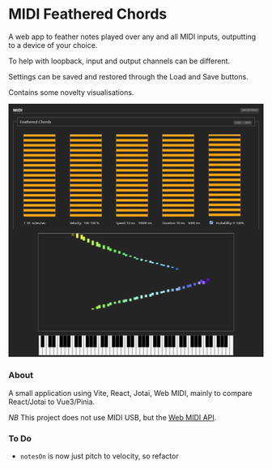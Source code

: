 # MIDI Feathered Chords

A web app to feather notes played over any and all MIDI inputs, outputting to a device of your choice.

To help with loopback, input and output channels can be different.

Settings can be saved and restored through the Load and Save buttons.

Contains some novelty visualisations.

![Screenshot](.screenshot.png)

### About

A small application using Vite, React, Jotai, Web MIDI, mainly to compare React/Jotai to Vue3/Pinia. 

*NB* This project does not use MIDI USB, but the [Web MIDI API](https://caniuse.com/midi). 

### To Do

* `notesOn` is now just pitch to velocity, so refactor
